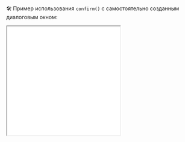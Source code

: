 🛠 Пример использования `confirm()` с самостоятельно созданным диалоговым окном:

<iframe title="Замена confirm() — confirm() — Дока" src="../demos/replace/" height="290"></iframe>
